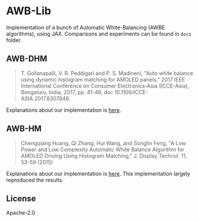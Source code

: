 # AWB-Lib

Implementation of a bunch of Automatic White-Balancing (AWBE algorithms), using JAX. Comparisons and experiments can be found in `docs` folder.

## AWB-DHM

> T. Gollanapalli, V. R. Peddigari and P. S. Madineni, "Auto white balance using dynamic histogram matching for AMOLED panels," 2017 IEEE International Conference on Consumer Electronics-Asia (ICCE-Asia), Bengaluru, India, 2017, pp. 41-46, doi: 10.1109/ICCE-ASIA.2017.8307848.

Explanations about our implementation is [here](docs/dhm/README.md).

## AWB-HM

> Chengqiang Huang, Qi Zhang, Hui Wang, and Songlin Feng, "A Low Power and Low Complexity Automatic White Balance Algorithm for AMOLED Driving Using Histogram Matching," J. Display Technol. 11, 53-59 (2015)

Explanations about our implementation is [here](docs/hm/README.md). This implementation largely reproduced the results.

## License

Apache-2.0
